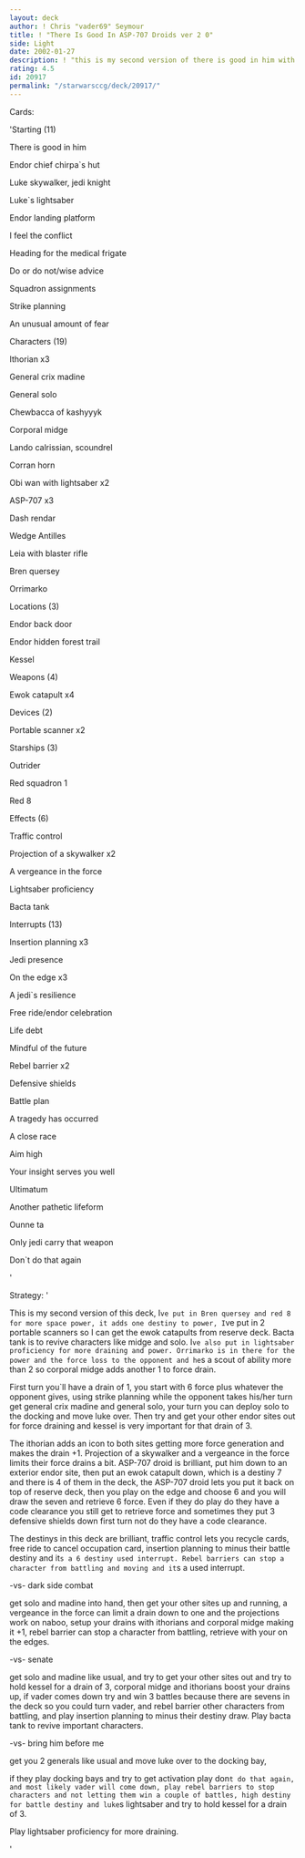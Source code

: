```yaml
---
layout: deck
author: ! Chris "vader69" Seymour
title: ! "There Is Good In ASP-707 Droids ver 2 0"
side: Light
date: 2002-01-27
description: ! "this is my second version of there is good in him with asp-707 droids"
rating: 4.5
id: 20917
permalink: "/starwarsccg/deck/20917/"
---
```

Cards: 

'Starting (11)

There is good in him

Endor chief chirpa`s hut

Luke skywalker, jedi knight

Luke`s lightsaber

Endor landing platform

I feel the conflict

Heading for the medical frigate

Do or do not/wise advice

Squadron assignments

Strike planning

An unusual amount of fear


Characters (19)

Ithorian x3

General crix madine

General solo

Chewbacca of kashyyyk

Corporal midge

Lando calrissian, scoundrel

Corran horn

Obi wan with lightsaber x2

ASP-707 x3

Dash rendar

Wedge Antilles

Leia with blaster rifle

Bren quersey

Orrimarko 


Locations (3)

Endor back door

Endor hidden forest trail

Kessel


Weapons (4)

Ewok catapult x4


Devices (2)

Portable scanner x2


Starships (3)

Outrider

Red squadron 1

Red 8


Effects (6)

Traffic control 

Projection of a skywalker x2

A vergeance in the force

Lightsaber proficiency

Bacta tank


Interrupts (13)

Insertion planning x3

Jedi presence

On the edge x3

A jedi`s resilience 

Free ride/endor celebration

Life debt

Mindful of the future 

Rebel barrier x2


Defensive shields

Battle plan

A tragedy has occurred

A close race

Aim high

Your insight serves you well

Ultimatum

Another pathetic lifeform

Ounne ta

Only jedi carry that weapon

Don`t do that again

'

Strategy: '

This is my second version of this deck, I`ve put in Bren quersey and red 8 for more space power, it adds one destiny to power, I`ve put in 2 portable scanners so I can get the ewok catapults from reserve deck. Bacta tank is to revive characters like midge and solo. I`ve also put in lightsaber proficiency for more draining and power. Orrimarko is in there for the power and the force loss to the opponent and he`s a scout of ability more than 2 so corporal midge adds another 1 to force drain.




First turn you`ll have a drain of 1, you start with 6 force plus whatever the opponent gives, using strike planning while the opponent takes his/her turn get general crix madine and general solo, your turn you can deploy solo to the docking and move luke over. Then try and get your other endor sites out for force draining and kessel is very important for that drain of 3. 


The ithorian adds an icon to both sites getting more force generation and makes the drain +1. Projection of a skywalker and a vergeance in the force limits their force drains a bit. ASP-707 droid is brilliant, put him down to an exterior endor site, then put an ewok catapult down, which is a destiny 7 and there is 4 of them in the deck, the ASP-707 droid lets you put it back on top of reserve deck, then you play on the edge and choose 6 and you will draw the seven and retrieve 6 force. Even if they do play do they have a code clearance you still get to retrieve force and sometimes they put 3 defensive shields down first turn not do they have a code clearance.


The destinys in this deck are brilliant, traffic control lets you recycle cards, free ride to cancel occupation card, insertion planning to minus their battle destiny and it`s a 6 destiny used interrupt. Rebel barriers can stop a character from battling and moving and it`s a used interrupt.


-vs- dark side combat

get solo and madine into hand, then get your other sites up and running, a vergeance in the force can limit a drain down to one and the projections work on naboo, setup your drains with ithorians and corporal midge making it +1, rebel barrier can stop a character from battling, retrieve with your on the edges.


-vs- senate

get solo and madine like usual, and try to get your other sites out and try to hold kessel for a drain of 3, corporal midge and ithorians boost your drains up, if vader comes down try and win 3 battles because there are sevens in the deck so you could turn vader, and rebel barrier other characters from battling, and play insertion planning to minus their destiny draw. Play bacta tank to revive important characters.


-vs- bring him before me

get you 2 generals like usual and move luke over to the docking bay, 

if they play docking bays and try to get activation play don`t do that again, and most likely vader will come down, play rebel barriers to stop characters and not letting them win a couple of battles, high destiny for battle destiny and luke`s lightsaber and try to hold kessel for a drain of 3.

Play lightsaber proficiency for more draining.



'
